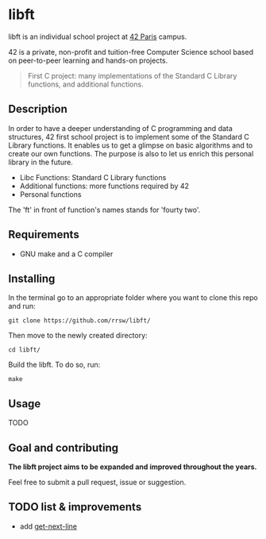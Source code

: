# libft

libft is an individual school project at [42 Paris](https://www.42.fr) campus.

42 is a private, non-profit and tuition-free Computer Science school based on peer-to-peer learning and hands-on projects.


> First C project: many implementations of the Standard C Library functions, and additional functions.


## Description

In order to have a deeper understanding of C programming and data structures, 42 first school project is to implement some of the Standard C Library functions. It enables us to get a glimpse on basic algorithms and to create our own functions. The purpose is also to let us enrich this personal library in the future.

- Libc Functions: Standard C Library functions
- Additional functions: more functions required by 42
- Personal functions

The 'ft' in front of function's names stands for 'fourty two'.

## Requirements

* GNU make and a C compiler

## Installing

In the terminal go to an appropriate folder where you want to clone this repo and run:
```
git clone https://github.com/rrsw/libft/
```

Then move to the newly created directory:
```
cd libft/
```

Build the libft. To do so, run:
```
make
```

## Usage

TODO

## Goal and contributing

**The libft project aims to be expanded and improved throughout the years.**

Feel free to submit a pull request, issue or suggestion.

## TODO list & improvements

* add [get-next-line](https://github.com/rrsw/get-next-line)
